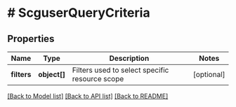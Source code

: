 # # ScguserQueryCriteria

## Properties

Name | Type | Description | Notes
------------ | ------------- | ------------- | -------------
**filters** | **object[]** | Filters used to select specific resource scope | [optional]

[[Back to Model list]](../../README.md#models) [[Back to API list]](../../README.md#endpoints) [[Back to README]](../../README.md)
